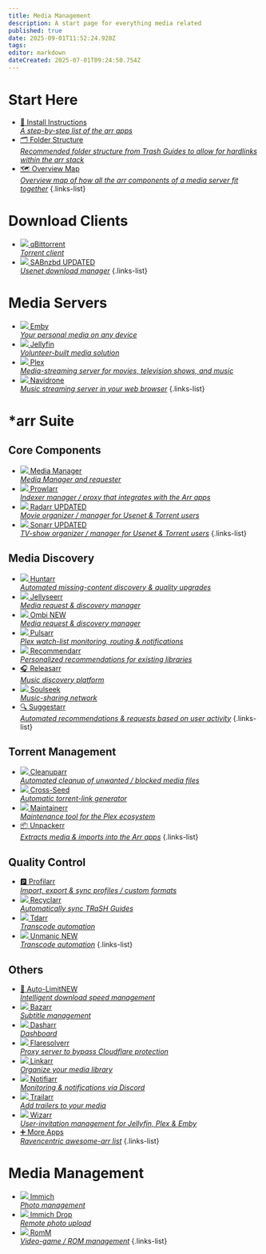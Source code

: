 ```yaml
---
title: Media Management
description: A start page for everything media related
published: true
date: 2025-09-01T11:52:24.920Z
tags: 
editor: markdown
dateCreated: 2025-07-01T09:24:50.754Z
---
```


# Start Here
- [📖 Install Instructions<br>*A step-by-step list of the arr apps*](/InstallInstructions)
- [🗂️ Folder Structure<br>*Recommended folder structure from Trash Guides to allow for hardlinks within the arr stack*](/Folder-Structure)
- [🗺️ Overview Map<br>*Overview map of how all the arr components of a media server fit together*](/OverviewMap)
{.links-list}

# Download Clients
- [<img src="/qbittorrent.png"> qBittorrent<br>*Torrent client*](/qBittorrent)
- [<img src="/sabnzbd.png"> SABnzbd <span class="badge">UPDATED</span><br>*Usenet download manager*](/sabnzbd)
{.links-list}

# Media Servers
- [<img src="/emby.png"> Emby<br>*Your personal media on any device*](/Emby)
- [<img src="/jellyfin.png"> Jellyfin<br>*Volunteer-built media solution*](/jellyfin)
- [<img src="/plex.png"> Plex<br>*Media-streaming server for movies, television shows, and music*](/plex)
- [<img src="/navidrome.png"> Navidrone<br>*Music streaming server in your web browser*](/navidrome)
{.links-list}

# \*arr Suite
## Core Components
- [<img src="/mediamanager.png"> Media Manager<br>*Media Manager and requester*](/mediamanager)
- [<img src="/prowlarr.png"> Prowlarr<br>*Indexer manager / proxy that integrates with the Arr apps*](/Prowlarr)
- [<img src="/radarr.png"> Radarr <span class="badge">UPDATED</span><br>*Movie organizer / manager for Usenet & Torrent users*](/radarr)
- [<img src="/sonarr.png"> Sonarr <span class="badge">UPDATED</span><br>*TV-show organizer / manager for Usenet & Torrent users*](/Sonarr)
{.links-list}

## Media Discovery
- [<img src="/huntarr.png"> Huntarr<br>*Automated missing-content discovery & quality upgrades*](/huntarr)
- [<img src="/jellyseerr.png"> Jellyseerr<br>*Media request & discovery manager*](/Jellyseerr)
- [<img src="/ombi.png"> Ombi <span class="badge">NEW</span><br>*Media request & discovery manager*](/ombi)
- [<img src="/pulsarr.png"> Pulsarr<br>*Plex watch-list monitoring, routing & notifications*](/pulsarr)
- [<img src="/recommendarr.png"> Recommendarr<br>*Personalized recommendations for existing libraries*](/recommendarr)
- [🎧 Releasarr<br>*Music discovery platform*](/releasarr)
- [<img src="/slskd.png"> Soulseek<br>*Music-sharing network*](/soulseek)
- [🔍 Suggestarr<br>*Automated recommendations & requests based on user activity*](/suggestarr)
{.links-list}

## Torrent Management
- [<img src="/cleanuparr.png"> Cleanuparr<br>*Automated cleanup of unwanted / blocked media files*](/cleanuparr)
- [<img src="/cross-seed.png"> Cross-Seed<br>*Automatic torrent-link generator*](/crossseed)
- [<img src="/maintainerr.png"> Maintainerr<br>*Maintenance tool for the Plex ecosystem*](/maintainerr)
- [📦 Unpackerr<br>*Extracts media & imports into the Arr apps*](/Unpackerr)
{.links-list}

## Quality Control
- [🅿️ Profilarr<br>*Import, export & sync profiles / custom formats*](/profilarr)
- [<img src="/recyclarr.png"> Recyclarr<br>*Automatically sync TRaSH Guides*](/Recyclarr)
- [<img src="/tdarr.png"> Tdarr<br>*Transcode automation*](/tdarr)
- [<img src="/unmanic.png"> Unmanic <span class="badge">NEW</span><br>*Transcode automation*](/unmanic)
{.links-list}

## Others
- [🐌 Auto-Limit<span class="badge">NEW</span><br>*Intelligent download speed management*](/autolimit)
- [<img src="/bazarr.png"> Bazarr<br>*Subtitle management*](/bazarr)
- [<img src="/dasharr.png"> Dasharr<br>*Dashboard*](/dasharr)
- [<img src="/flaresolverr.png"> Flaresolverr<br>*Proxy server to bypass Cloudflare protection*](/Flaresolverr)
- [<img src="/linkarr.png"> Linkarr<br>*Organize your media library*](/linkarr)
- [<img src="/notifiarr.png"> Notifiarr<br>*Monitoring & notifications via Discord*](/notifiarr)
- [<img src="/trailarr.png"> Trailarr<br>*Add trailers to your media*](/trailarr)
- [<img src="/wizarr.png"> Wizarr<br>*User-invitation management for Jellyfin, Plex & Emby*](/wizarr)
- [➕ More Apps<br>*Ravencentric awesome-arr list*](/ravencentric)
{.links-list}

# Media Management
- [<img src="/immich.png"> Immich<br>*Photo management*](/immich)
- [<img src="/immich.png"> Immich Drop<br>*Remote photo upload*](/immichdrop)
- [<img src="/romm.png"> RomM<br>*Video-game / ROM management*](/romm)
{.links-list}